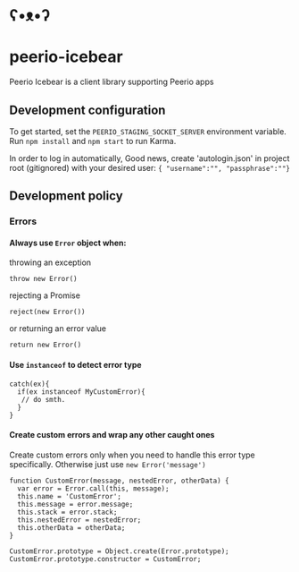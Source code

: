 # ʕ•ᴥ•ʔ 
# peerio-icebear
Peerio Icebear is a client library supporting Peerio apps

## Development configuration

To get started, set the `PEERIO_STAGING_SOCKET_SERVER` environment variable. Run `npm install` and `npm start` to run Karma. 

In order to log in automatically, Good news, create 'autologin.json' in project root (gitignored) with your desired user: `{ "username":"", "passphrase":""}`

## Development policy
### Errors

#### Always use `Error` object when:   
throwing an exception

```
throw new Error()
```
rejecting a Promise
```
reject(new Error())
```
or returning an error value
```
return new Error()
```

#### Use `instanceof` to detect error type
```
catch(ex){
  if(ex instanceof MyCustomError){
   // do smth.
  }
}
```

#### Create custom errors and wrap any other caught ones
Create custom errors only when you need to handle this error type specifically.
Otherwise just use `new Error('message')` 
```
function CustomError(message, nestedError, otherData) {
  var error = Error.call(this, message);
  this.name = 'CustomError';
  this.message = error.message;
  this.stack = error.stack;
  this.nestedError = nestedError;
  this.otherData = otherData;
}

CustomError.prototype = Object.create(Error.prototype);
CustomError.prototype.constructor = CustomError;

```
